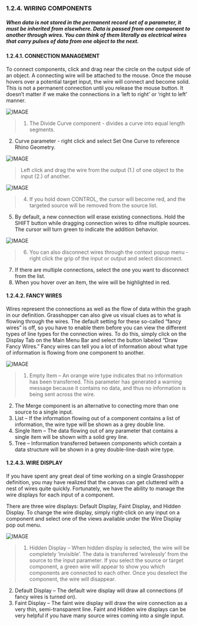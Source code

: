 ### 1.2.4. WIRING COMPONENTS

##### When data is not stored in the permanent record set of a parameter, it must be inherited from elsewhere. Data is passed from one component to another through wires. You can think of them literally as electrical wires that carry pulses of data from one object to the next.

#### 1.2.4.1. CONNECTION MANAGEMENT
To connect components, click and drag near the circle on the output side of an object. A connecting wire will be attached to the mouse. Once the mouse hovers over a potential target input, the wire will connect and become solid. This is not a permanent connection until you release the mouse button. It doesn’t matter if we make the connections in a ‘left to right’ or ‘right to left’ manner.

![IMAGE](images/1-2-4/1-2-4_001a.png)
>1. The Divide Curve component - divides a curve into equal length segments.
2. Curve parameter - right click and select Set One Curve to reference Rhino Geometry.

![IMAGE](images/1-2-4/1-2-4_001b.png)
>Left click and drag the wire from the output (1.) of one object to the input (2.) of another.

![IMAGE](images/1-2-4/1-2-4_001c.png)
>4. If you hold down CONTROL, the cursor will become red, and the targeted source will be removed from the source list.
5. By default, a new connection will erase existing connections. Hold the SHIFT button while dragging connection wires to difne multiple sources. The cursor will turn green to indicate the addition behavior.

![IMAGE](images/1-2-4/1-2-4_001d.png)
>6. You can also disconnect wires through the context popup menu - right click the grip of the input or output and select disconnect.
7. If there are multiple connections, select the one you want to disconnect from the list.
8. When you hover over an item, the wire will be highlighted in red.

#### 1.2.4.2. FANCY WIRES
Wires represent the connections as well as the flow of data within the graph in our definition. Grasshopper can also give us visual clues as to what is flowing through the wires. The default setting for these so-called “fancy wires” is off, so you have to enable them before you can view the different types of line types for the connection wires. To do this, simply click on the Display Tab on the Main Menu Bar and select the button labeled “Draw Fancy Wires.” Fancy wires can tell you a lot of information about what type of information is flowing from one component to another.

![IMAGE](images/1-2-4/1-2-4_002-fancy-wires.png)
>1. Empty Item – An orange wire type indicates that no information has been transferred. This parameter has generated a warning message because it contains no data, and thus no information is being sent across the wire.
2. The Merge component is an alternative to conecting more than one source to a single input.
3. List – If the information flowing out of a component contains a list of information, the wire type will be shown as a grey double line.
4. Single Item – The data flowing out of any parameter that contains a single item will be shown with a solid grey line.
5.  Tree – Information transferred between components which contain a data structure will be shown in a grey double-line-dash wire type.

#### 1.2.4.3. WIRE DISPLAY
If you have spent any great deal of time working on a single Grasshopper definition, you may have realized that the canvas can get cluttered with a nest of wires quite quickly. Fortunately, we have the ability to manage the wire displays for each input of a component.

There are three wire displays: Default Display, Faint Display, and Hidden Display. To change the wire display, simply right-click on any input on a component and select one of the views available under the Wire Display pop out menu.

![IMAGE](images/1-2-4/1-2-4_003-wire-display.png)
>1. Hidden Display – When hidden display is selected, the wire will be completely ‘invisible’. The data is transferred ‘wirelessly’ from the source to the input parameter. If you select the source or target component, a green wire will appear to show you which components are connected to each other. Once you deselect the component, the wire will disappear.
2. Default Display – The default wire display will draw all connections (if fancy wires is turned on).
3. Faint Display – The faint wire display will draw the wire connection as a very thin, semi-transparent line. Faint and Hidden wire displays can be very helpful if you have many source wires coming into a single input.
